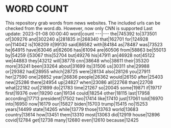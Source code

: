 # WORD COUNT
This repository grab words from news websites. The included urls can be checked from the word.db.
However, now only CNN is supported
Last update: 2023-01-08 00:00:40
word|count
---|---
the|745392
to|373501
of|309276
and|302240
a|281835
in|268340
that|162701
for|124928
on|114042
is|108209
it|99130
said|86582
with|84184
as|78487
was|73523
he|64915
have|63046
at|62606
has|61094
are|60506
from|58863
be|55013
by|54259
i|53067
this|52704
but|49276
his|47911
an|46928
not|45122
we|44883
they|43212
will|38778
cnn|38648
who|38611
their|35320
more|35241
been|33264
about|31699
its|31506
us|30311
she|29988
or|29382
had|28955
which|28725
were|28134
also|28126
you|27911
her|27590
one|26852
year|26836
people|26362
would|26150
after|25403
new|25286
there|24954
up|24827
when|23086
all|22768
than|22708
what|22182
out|21899
do|21783
time|21267
so|20045
some|19871
if|19717
first|19376
over|19290
can|19134
could|18254
other|18115
last|17958
according|17713
president|17502
two|17414
like|17410
just|17061
told|16970
into|16950
now|16179
our|15827
biden|15703
trump|15415
no|15253
years|14499
state|14265
while|13779
those|13763
world|13683
country|13614
how|13451
them|13310
most|13063
did|12919
house|12896
covid|12784
get|12738
many|12680
even|12610
because|12425
